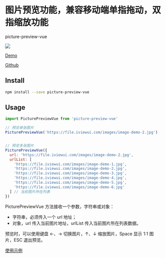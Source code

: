 # 图片预览功能，兼容移动端单指拖动，双指缩放功能 

picture-preview-vue

![](https://p.ipic.vip/cjifpn.png)

[Demo](https://liuzhenghe30265.github.io/picture-preview-vue)

[Github](https://github.com/liuzhenghe30265/picture-preview-vue.git)

## Install

```bash
npm install --save picture-preview-vue
```

## Usage

```js
import PicturePreviewVue from 'picture-preview-vue'

// 预览单张图片
PicturePreviewVue('https://file.iviewui.com/images/image-demo-2.jpg')


// 预览多张图片
PicturePreviewVue({
  url: 'https://file.iviewui.com/images/image-demo-2.jpg',
  urlList: [
    'https://file.iviewui.com/images/image-demo-1.jpg',
    'https://file.iviewui.com/images/image-demo-2.jpg',
    'https://file.iviewui.com/images/image-demo-3.jpg',
    'https://file.iviewui.com/images/image-demo-4.jpg',
    'https://file.iviewui.com/images/image-demo-5.jpg',
    'https://file.iviewui.com/images/image-demo-6.jpg'
  ] // 当前图片所在列表
})
```

PicturePreviewVue 方法接收一个参数，字符串或对象：

- 字符串，必须传入一个 url 地址；
- 对象，url 传入当前图片地址，urlList 传入当前图片所在列表数据。

预览时，可以使用键盘 ←、→ 切换图片，↑、↓ 缩放图片，Space 显示 1:1 图片，ESC 退出预览。

[使用示例](https://github.com/liuzhenghe30265/picture-preview-vue/blob/main/examples/App.vue)
